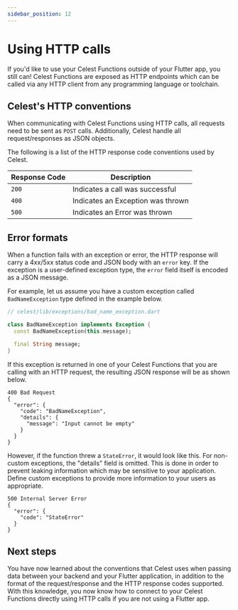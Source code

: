 ```yaml
---
sidebar_position: 12
---
```


# Using HTTP calls

If you'd like to use your Celest Functions outside of your Flutter app, you still can! Celest Functions are exposed as HTTP endpoints which can be called via any HTTP client from any programming language or toolchain.

## Celest's HTTP conventions

When communicating with Celest Functions using HTTP calls, all requests need to be sent as `POST` calls. Additionally, Celest handle all request/responses as JSON objects.

The following is a list of the HTTP response code conventions used by Celest.


| Response Code  | Description                                                   |
| --------- | ------------------------------------------------------------- |
| `200` | Indicates a call was successful |
| `400` | Indicates an Exception was thrown |
| `500` | Indicates an Error was thrown |

## Error formats

When a function fails with an exception or error, the HTTP response will carry a 4xx/5xx status code and JSON body with an `error` key. If the exception is a user-defined exception type, the `error` field itself is encoded as a JSON message.

For example, let us assume you have a custom exception called `BadNameException` type defined in the example below.

```dart
// celest/lib/exceptions/bad_name_exception.dart

class BadNameException implements Exception {
  const BadNameException(this.message);

  final String message;
}
```


If this exception is returned in one of your Celest Functions that you are calling with an HTTP request, the resulting JSON response will be as shown below. 

```
400 Bad Request
{
  "error": {
    "code": "BadNameException",
    "details": {
      "message": "Input cannot be empty"
    }
  }
}
```

However, if the function threw a `StateError`, it would look like this. For non-custom exceptions, the "details" field is omitted. This is done in order to prevent leaking information which may be sensitive to your application. Define custom exceptions to provide more information to your users as appropriate.

```
500 Internal Server Error
{
  "error": {
    "code": "StateError"
  }
}
```

## Next steps

You have now learned about the conventions that Celest uses when passing data between your backend and your Flutter application, in addition to the format of the request/response and the HTTP response codes supported. With this knowledge, you now know how to connect to your Celest Functions directly using HTTP calls if you are not using a Flutter app.
